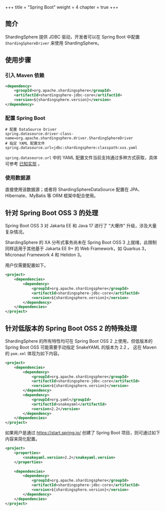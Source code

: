 +++
title = "Spring Boot"
weight = 4
chapter = true
+++

## 简介

ShardingSphere 提供 JDBC 驱动，开发者可以在 Spring Boot 中配置 `ShardingSphereDriver` 来使用 ShardingSphere。

## 使用步骤

### 引入 Maven 依赖

```xml
<dependency>
    <groupId>org.apache.shardingsphere</groupId>
    <artifactId>shardingsphere-jdbc-core</artifactId>
    <version>${shardingsphere.version}</version>
</dependency>
```

### 配置 Spring Boot

```properties
# 配置 DataSource Driver
spring.datasource.driver-class-name=org.apache.shardingsphere.driver.ShardingSphereDriver
# 指定 YAML 配置文件
spring.datasource.url=jdbc:shardingsphere:classpath:xxx.yaml
```

`spring.datasource.url` 中的 YAML 配置文件当前支持通过多种方式获取，具体可参考 [已知实现](../known-implementation/_index.cn.md) 。

### 使用数据源

直接使用该数据源；或者将 ShardingSphereDataSource 配置在 JPA、Hibernate、MyBatis 等 ORM 框架中配合使用。

## 针对 Spring Boot OSS 3 的处理

Spring Boot OSS 3 对 Jakarta EE 和 Java 17 进行了 “大爆炸” 升级，涉及大量复杂情况。

ShardingSphere 的 XA 分布式事务尚未在 Spring Boot OSS 3 上就绪，此限制同样适用于其他基于 Jakarta EE 9+ 的 Web Framework，如
Quarkus 3，Micronaut Framework 4 和 Helidon 3。

用户仅需要配置如下。

```xml
<project>
    <dependencies>
        <dependency>
            <groupId>org.apache.shardingsphere</groupId>
            <artifactId>shardingsphere-jdbc-core</artifactId>
            <version>${shardingsphere.version}</version>
        </dependency>
    </dependencies>
</project>
```

## 针对低版本的 Spring Boot OSS 2 的特殊处理

ShardingSphere 的所有特性均可在 Spring Boot OSS 2 上使用，但低版本的 Spring Boot OSS 可能需要手动指定 SnakeYAML 的版本为 2.2 。 
这在 Maven 的 `pom.xml` 体现为如下内容。

```xml
<project>
    <dependencies>
        <dependency>
            <groupId>org.apache.shardingsphere</groupId>
            <artifactId>shardingsphere-jdbc-core</artifactId>
            <version>${shardingsphere.version}</version>
        </dependency>
        <dependency>
            <groupId>org.yaml</groupId>
            <artifactId>snakeyaml</artifactId>
            <version>2.2</version>
        </dependency>
    </dependencies>
</project>
```

如果用户是通过 https://start.spring.io/ 创建了 Spring Boot 项目，则可通过如下内容来简化配置。

```xml
<project>
    <properties>
        <snakeyaml.version>2.2</snakeyaml.version>
    </properties>
    
    <dependencies>
        <dependency>
            <groupId>org.apache.shardingsphere</groupId>
            <artifactId>shardingsphere-jdbc-core</artifactId>
            <version>${shardingsphere.version}</version>
        </dependency>
    </dependencies>
</project>
```
